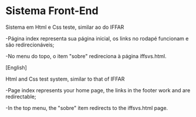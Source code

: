 # Sistema Front-End
Sistema em Html e Css teste, similar ao do IFFAR

-Página index representa sua página inicial, os links no rodapé funcionam e são redirecionáveis;

-No menu do topo, o item "sobre" redireciona à página iffsvs.html.


[English]


Html and Css test system, similar to that of IFFAR

-Page index represents your home page, the links in the footer work and are redirectable;

-In the top menu, the "sobre" item redirects to the iffsvs.html page.
